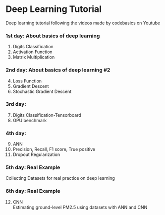 # Deep Learning Tutorial
Deep learning tutorial following the videos made by codebasics on Youtube

### 1st day: About basics of deep learning
1. Digits Classification
2. Activation Function
3. Matrix Multiplication

### 2nd day: About basics of deep learning #2
4. Loss Function
5. Gradient Descent
6. Stochastic Gradient Descent 

### 3rd day: 
7. Digits Classification-Tensorboard
8. GPU benchmark

### 4th day: 
9. ANN
10. Precision, Recall, F1 score, True positive
11. Dropout Regularization

### 5th day: Real Example
Collecting Datasets for real practice on deep learning  

### 6th day: Real Example
12. CNN  
Estimating ground-level PM2.5 using datasets with ANN and CNN
